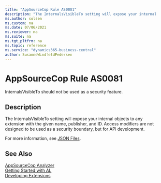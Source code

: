 ```yaml
---
title: "AppSourceCop Rule AS0081"
description: "The InternalsVisibleTo setting will expose your internal objects to any extension with the given name, publisher, and ID. Access modifiers are not designed to be used as a security boundary, but for API development."
ms.author: solsen
ms.custom: na
ms.date: 07/06/2021
ms.reviewer: na
ms.suite: na
ms.tgt_pltfrm: na
ms.topic: reference
ms.service: "dynamics365-business-central"
author: SusanneWindfeldPedersen
---
```

[//]: # (START>DO_NOT_EDIT)
[//]: # (IMPORTANT:Do not edit any of the content between here and the END>DO_NOT_EDIT.)
[//]: # (Any modifications should be made in the .xml files in the ModernDev repo.)
# AppSourceCop Rule AS0081
InternalsVisibleTo should not be used as a security feature.

## Description
The InternalsVisibleTo setting will expose your internal objects to any extension with the given name, publisher, and ID. Access modifiers are not designed to be used as a security boundary, but for API development.

[//]: # (IMPORTANT: END>DO_NOT_EDIT)

For more information, see [JSON Files](../devenv-json-files.md).

## See Also

[AppSourceCop Analyzer](appsourcecop.md)  
[Getting Started with AL](../devenv-get-started.md)  
[Developing Extensions](../devenv-dev-overview.md)  
